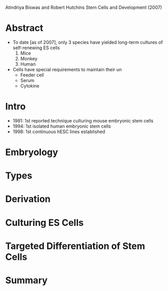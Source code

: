Atindriya Biswas and Robert Hutchins
Stem Cells and Development (2007)

# Abstract
- To date [as of 2007], only 3 species have yielded long-term cultures of self-renewing ES cells
	1. Mice
	2. Monkey
	3. Human
- Cells have special requirements to maintain their un
	- Feeder cell
	- Serum
	- Cytokine
# Intro
- 1981: 1st reported technique culturing mouse embryonic stem cells
- 1994: 1st isolated human embryonic stem cells
- 1998: 1st continuous hESC lines established
# Embryology
# Types
# Derivation
# Culturing ES Cells
# Targeted Differentiation of Stem Cells
# Summary
